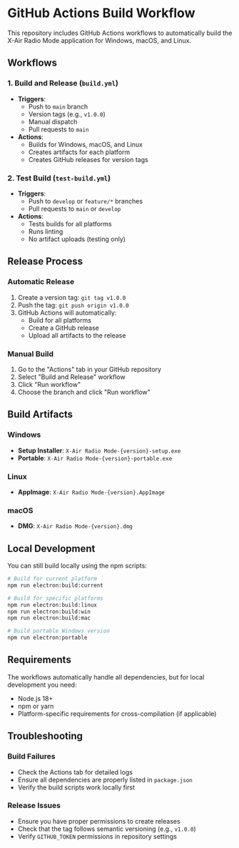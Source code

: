 # GitHub Actions Build Workflow

This repository includes GitHub Actions workflows to automatically build the X-Air Radio Mode application for Windows, macOS, and Linux.

## Workflows

### 1. Build and Release (`build.yml`)
- **Triggers**: 
  - Push to `main` branch
  - Version tags (e.g., `v1.0.0`)
  - Manual dispatch
  - Pull requests to `main`
- **Actions**:
  - Builds for Windows, macOS, and Linux
  - Creates artifacts for each platform
  - Creates GitHub releases for version tags

### 2. Test Build (`test-build.yml`)
- **Triggers**:
  - Push to `develop` or `feature/*` branches
  - Pull requests to `main` or `develop`
- **Actions**:
  - Tests builds for all platforms
  - Runs linting
  - No artifact uploads (testing only)

## Release Process

### Automatic Release
1. Create a version tag: `git tag v1.0.0`
2. Push the tag: `git push origin v1.0.0`
3. GitHub Actions will automatically:
   - Build for all platforms
   - Create a GitHub release
   - Upload all artifacts to the release

### Manual Build
1. Go to the "Actions" tab in your GitHub repository
2. Select "Build and Release" workflow
3. Click "Run workflow"
4. Choose the branch and click "Run workflow"

## Build Artifacts

### Windows
- **Setup Installer**: `X-Air Radio Mode-{version}-setup.exe`
- **Portable**: `X-Air Radio Mode-{version}-portable.exe`

### Linux
- **AppImage**: `X-Air Radio Mode-{version}.AppImage`

### macOS
- **DMG**: `X-Air Radio Mode-{version}.dmg`

## Local Development

You can still build locally using the npm scripts:

```bash
# Build for current platform
npm run electron:build:current

# Build for specific platforms
npm run electron:build:linux
npm run electron:build:win
npm run electron:build:mac

# Build portable Windows version
npm run electron:portable
```

## Requirements

The workflows automatically handle all dependencies, but for local development you need:
- Node.js 18+
- npm or yarn
- Platform-specific requirements for cross-compilation (if applicable)

## Troubleshooting

### Build Failures
- Check the Actions tab for detailed logs
- Ensure all dependencies are properly listed in `package.json`
- Verify the build scripts work locally first

### Release Issues
- Ensure you have proper permissions to create releases
- Check that the tag follows semantic versioning (e.g., `v1.0.0`)
- Verify `GITHUB_TOKEN` permissions in repository settings
